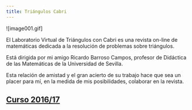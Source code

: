 ```yaml
---
title: Triángulos Cabri
---
```


![image001.gif]

El Laboratorio Virtual de Triángulos con Cabri es una revista on-line de matemáticas dedicada a la resolución de problemas sobre triángulos.

Está dirigida por mi amigo Ricardo Barroso Campos, profesor de Didáctica de las Matemáticas de la Universidad de Sevilla.

Esta relación de amistad y el gran acierto de su trabajo hace que sea un placer para mí, en la medida de mis posibilidades, colaborar en la revista.

## [Curso 2016/17](curso20162017/index.htm)

